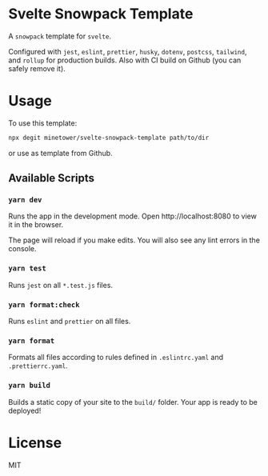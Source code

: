 # Svelte Snowpack Template

A `snowpack` template for `svelte`.

Configured with `jest`, `eslint`, `prettier`, `husky`, `dotenv`, `postcss`, `tailwind`, and `rollup` for production builds. Also with CI build on Github (you can safely remove it).

# Usage

To use this template:

```bash
npx degit minetower/svelte-snowpack-template path/to/dir
```

or use as template from Github.

## Available Scripts

### `yarn dev`

Runs the app in the development mode. Open http://localhost:8080 to view it in the browser.

The page will reload if you make edits. You will also see any lint errors in the console.

### `yarn test`

Runs `jest` on all `*.test.js` files.

### `yarn format:check`

Runs `eslint` and `prettier` on all files.

### `yarn format`

Formats all files according to rules defined in `.eslintrc.yaml` and `.prettierrc.yaml`.

### `yarn build`

Builds a static copy of your site to the `build/` folder. Your app is ready to be deployed!

# License

MIT
